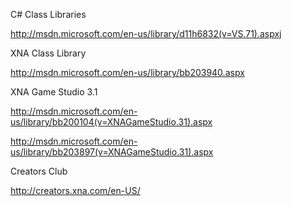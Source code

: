 C# Class Libraries

http://msdn.microsoft.com/en-us/library/d11h6832(v=VS.71).aspxj

XNA Class Library

http://msdn.microsoft.com/en-us/library/bb203940.aspx

XNA Game Studio 3.1

http://msdn.microsoft.com/en-us/library/bb200104(v=XNAGameStudio.31).aspx

http://msdn.microsoft.com/en-us/library/bb203897(v=XNAGameStudio.31).aspx

Creators Club

http://creators.xna.com/en-US/